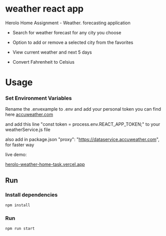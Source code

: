 # weather react app

Herolo Home Assignment - Weather.
forecasting application

- Search for weather forecast for any city you choose
- Option to add or remove a selected city from the favorites
- View current weather and next 5 days

- Convert Fahrenheit to Celsius

# Usage

### Set Environment Variables

Rename the .envexample to .env and add your personal token
you can find here [accuweather.com](https://developer.accuweather.com/)

and add this line "const token = process.env.REACT_APP_TOKEN;"
to your weatherService.js file

also add in package.json "proxy": "https://dataservice.accuweather.com",
for faster way

live demo:

[herolo-weather-home-task.vercel.app](https://beni-saadon-20-3-22-15-11.vercel.app/)

## Run

### Install dependencies

```bash
npm install
```

### Run

```bash
npm run start
```
